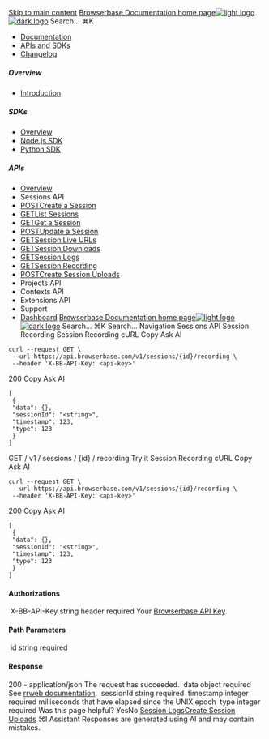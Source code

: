 [Skip to main content](#content-area)
[Browserbase Documentation home page![light logo](https://mintcdn.com/browserbase/lUkHCCQ3HJMpCnfp/logo/light.svg?fit=max&auto=format&n=lUkHCCQ3HJMpCnfp&q=85&s=0f99c87492a4fb0e9bfc45075a78c64f)![dark logo](https://mintcdn.com/browserbase/lUkHCCQ3HJMpCnfp/logo/dark.svg?fit=max&auto=format&n=lUkHCCQ3HJMpCnfp&q=85&s=645b212b9cbee8bebf84f318c2baaac0)](https://www.browserbase.com)
Search...
⌘K
 * [Documentation](/introduction/what-is-browserbase)
 * [APIs and SDKs](/reference/introduction)
 * [Changelog](https://www.browserbase.com/changelog)
##### Overview
 * [Introduction](/reference/introduction)
##### SDKs
 * [Overview](/reference/sdk/overview)
 * [Node.js SDK](/reference/sdk/nodejs)
 * [Python SDK](/reference/sdk/python)
##### APIs
 * [Overview](/reference/api/overview)
 * Sessions API
 * [POSTCreate a Session](/reference/api/create-a-session)
 * [GETList Sessions](/reference/api/list-sessions)
 * [GETGet a Session](/reference/api/get-a-session)
 * [POSTUpdate a Session](/reference/api/update-a-session)
 * [GETSession Live URLs](/reference/api/session-live-urls)
 * [GETSession Downloads](/reference/api/session-downloads)
 * [GETSession Logs](/reference/api/session-logs)
 * [GETSession Recording](/reference/api/session-recording)
 * [POSTCreate Session Uploads](/reference/api/create-session-uploads)
 * Projects API
 * Contexts API
 * Extensions API
 * Support
 * [Dashboard](https://www.browserbase.com/overview)
[Browserbase Documentation home page![light logo](https://mintcdn.com/browserbase/lUkHCCQ3HJMpCnfp/logo/light.svg?fit=max&auto=format&n=lUkHCCQ3HJMpCnfp&q=85&s=0f99c87492a4fb0e9bfc45075a78c64f)![dark logo](https://mintcdn.com/browserbase/lUkHCCQ3HJMpCnfp/logo/dark.svg?fit=max&auto=format&n=lUkHCCQ3HJMpCnfp&q=85&s=645b212b9cbee8bebf84f318c2baaac0)](https://www.browserbase.com)
Search...
⌘K
Search...
Navigation
Sessions API
Session Recording
Session Recording
cURL
Copy
Ask AI
```
curl --request GET \
 --url https://api.browserbase.com/v1/sessions/{id}/recording \
 --header 'X-BB-API-Key: <api-key>'
```
200
Copy
Ask AI
```
[
 {
 "data": {},
 "sessionId": "<string>",
 "timestamp": 123,
 "type": 123
 }
]
```
GET
/
v1
/
sessions
/
{id}
/
recording
Try it
Session Recording
cURL
Copy
Ask AI
```
curl --request GET \
 --url https://api.browserbase.com/v1/sessions/{id}/recording \
 --header 'X-BB-API-Key: <api-key>'
```
200
Copy
Ask AI
```
[
 {
 "data": {},
 "sessionId": "<string>",
 "timestamp": 123,
 "type": 123
 }
]
```
#### Authorizations
[​](#authorization-x-bb-api-key)
X-BB-API-Key
string
header
required
Your [Browserbase API Key](https://www.browserbase.com/settings).
#### Path Parameters
[​](#parameter-id)
id
string
required
#### Response
200 - application/json
The request has succeeded.
[​](#response-data)
data
object
required
See [rrweb documentation](https://github.com/rrweb-io/rrweb/blob/master/docs/recipes/dive-into-event.md).
[​](#response-session-id)
sessionId
string
required
[​](#response-timestamp)
timestamp
integer
required
milliseconds that have elapsed since the UNIX epoch
[​](#response-type)
type
integer
required
Was this page helpful?
YesNo
[Session Logs](/reference/api/session-logs)[Create Session Uploads](/reference/api/create-session-uploads)
⌘I
Assistant
Responses are generated using AI and may contain mistakes.